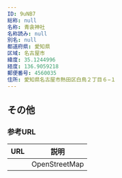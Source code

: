```yaml
---
ID: 9uNB7
総称: null
名称: 青衾神社
名称読み: null
別名: null
都道府県: 愛知県
区域: 名古屋市
緯度: 35.1244996
経度: 136.9059218
郵便番号: 4560035
住所: 愛知県名古屋市熱田区白鳥２丁目６−１
---
```


## その他

### 参考URL

| URL | 説明          |
| --- | ------------- |
|     | OpenStreetMap |
